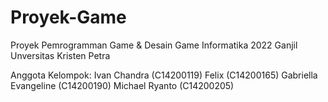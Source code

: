# Proyek-Game

Proyek Pemrogramman Game & Desain Game
Informatika 2022 Ganjil
Unversitas Kristen Petra

Anggota Kelompok:
Ivan Chandra (C14200119)
Felix (C14200165)
Gabriella Evangeline (C14200190)
Michael Ryanto (C14200205)
